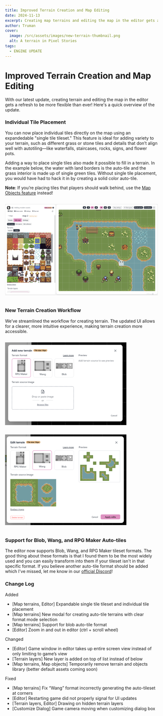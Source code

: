 ```yaml
---
title: Improved Terrain Creation and Map Editing
date: 2024-11-13
excerpt: Creating map terrains and editing the map in the editor gets a refresh to be more flexible than ever.
author: Truman
cover:
  image: /src/assets/images/new-terrain-thumbnail.png
  alt: A terrain in Pixel Stories
tags:
  - ENGINE UPDATE
---
```


# Improved Terrain Creation and Map Editing

With our latest update, creating terrain and editing the map in the editor gets a refresh to be more flexible than ever! Here's a quick overview of the update.

### Individual Tile Placement

You can now place individual tiles directly on the map using an expandedable "single tile tileset." This feature is ideal for adding variety to your terrain, such as different grass or stone tiles and details that don’t align well with autotiling—like waterfalls, staircases, rocks, signs, and flower pots.

Adding a way to place single tiles also made it possible to fill in a terrain. In the example below, the water with land borders is the auto-tile and the grass interior is made up of single green tiles. Without single tile placement, you would have had to hack it in by creating a solid color auto-tile.

**Note**: If you’re placing tiles that players should walk behind, use the [Map Objects feature](https://pixelstories.io/features/map-editor/#map-objects) instead!

<div style="border-radius:8px; overflow:hidden;">

![Single tile selector](../../assets/images/single-tile-selector.png)

</div>

### New Terrain Creation Workflow

We’ve streamlined the workflow for creating terrain. The updated UI allows for a clearer, more intuitive experience, making terrain creation more accessible.

<div style="max-width:400px; border-radius:8px; overflow:hidden;">

![create-terrain-modal](../../assets/images/create-terrain-modal-1.png)

</div>

<div style="max-width:400px; border-radius:8px; overflow:hidden;">

![create-terrain-modal](../../assets/images/create-terrain-modal.png)

</div>

### Support for Blob, Wang, and RPG Maker Auto-tiles

The editor now supports Blob, Wang, and RPG Maker tileset formats. The good thing about these formats is that I found them to be the most widely used and you can easily transform into them if your tileset isn't in that specific format. If you believe another auto-tile format should be added which I've missed, let me know in our [official Discord](https://discord.gg/XN9EaUh26g)!

### Change Log

Added

- [Map terrains, Editor] Expandable single tile tileset and individual tile placement
- [Map terrains] New modal for creating auto-tile terrains with clear format mode selection
- [Map terrains] Support for blob auto-tile format
- [Editor] Zoom in and out in editor (ctrl + scroll wheel)

Changed

- [Editor] Game window in editor takes up entire screen view instead of only limiting to game’s view
- [Terrain layers] New layer is added on top of list instead of below
- [Map terrains, Map objects] Temporarily remove terrain and objects library (better default assets coming soon)

Fixed

- [Map terrains] Fix “Wang” format incorrectly generating the auto-tileset at corners
- [Editor] Restarting game did not properly signal for UI updates
- [Terrain layers, Editor] Drawing on hidden terrain layers
- [Customize Dialog] Game camera moving when customizing dialog box
